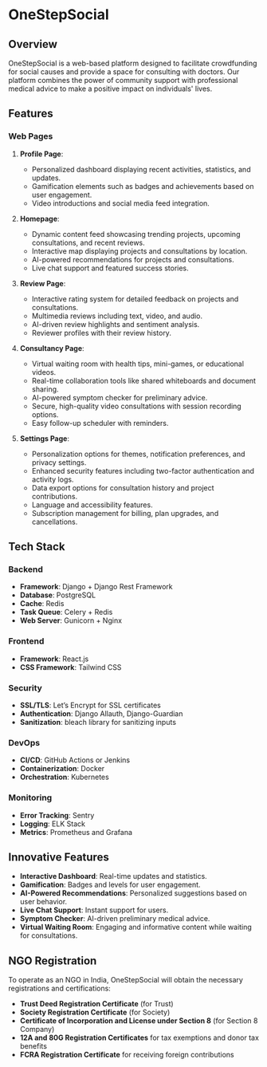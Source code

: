 # OneStepSocial

## Overview

OneStepSocial is a web-based platform designed to facilitate crowdfunding for social causes and provide a space for consulting with doctors. Our platform combines the power of community support with professional medical advice to make a positive impact on individuals' lives. 

## Features

### Web Pages

1. **Profile Page**:
   - Personalized dashboard displaying recent activities, statistics, and updates.
   - Gamification elements such as badges and achievements based on user engagement.
   - Video introductions and social media feed integration.

2. **Homepage**:
   - Dynamic content feed showcasing trending projects, upcoming consultations, and recent reviews.
   - Interactive map displaying projects and consultations by location.
   - AI-powered recommendations for projects and consultations.
   - Live chat support and featured success stories.

3. **Review Page**:
   - Interactive rating system for detailed feedback on projects and consultations.
   - Multimedia reviews including text, video, and audio.
   - AI-driven review highlights and sentiment analysis.
   - Reviewer profiles with their review history.

4. **Consultancy Page**:
   - Virtual waiting room with health tips, mini-games, or educational videos.
   - Real-time collaboration tools like shared whiteboards and document sharing.
   - AI-powered symptom checker for preliminary advice.
   - Secure, high-quality video consultations with session recording options.
   - Easy follow-up scheduler with reminders.

5. **Settings Page**:
   - Personalization options for themes, notification preferences, and privacy settings.
   - Enhanced security features including two-factor authentication and activity logs.
   - Data export options for consultation history and project contributions.
   - Language and accessibility features.
   - Subscription management for billing, plan upgrades, and cancellations.

## Tech Stack

### Backend
- **Framework**: Django + Django Rest Framework
- **Database**: PostgreSQL
- **Cache**: Redis
- **Task Queue**: Celery + Redis
- **Web Server**: Gunicorn + Nginx

### Frontend
- **Framework**: React.js
- **CSS Framework**: Tailwind CSS

### Security
- **SSL/TLS**: Let’s Encrypt for SSL certificates
- **Authentication**: Django Allauth, Django-Guardian
- **Sanitization**: bleach library for sanitizing inputs

### DevOps
- **CI/CD**: GitHub Actions or Jenkins
- **Containerization**: Docker
- **Orchestration**: Kubernetes

### Monitoring
- **Error Tracking**: Sentry
- **Logging**: ELK Stack
- **Metrics**: Prometheus and Grafana

## Innovative Features
- **Interactive Dashboard**: Real-time updates and statistics.
- **Gamification**: Badges and levels for user engagement.
- **AI-Powered Recommendations**: Personalized suggestions based on user behavior.
- **Live Chat Support**: Instant support for users.
- **Symptom Checker**: AI-driven preliminary medical advice.
- **Virtual Waiting Room**: Engaging and informative content while waiting for consultations.

## NGO Registration
To operate as an NGO in India, OneStepSocial will obtain the necessary registrations and certifications:
- **Trust Deed Registration Certificate** (for Trust)
- **Society Registration Certificate** (for Society)
- **Certificate of Incorporation and License under Section 8** (for Section 8 Company)
- **12A and 80G Registration Certificates** for tax exemptions and donor tax benefits
- **FCRA Registration Certificate** for receiving foreign contributions


